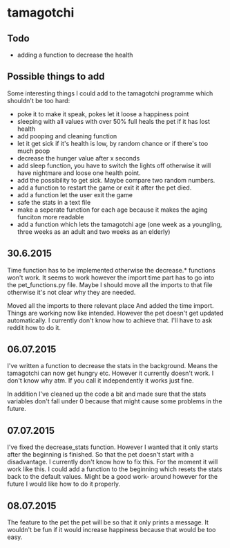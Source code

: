 # tamagotchi

## Todo
* adding a function to decrease the health

## Possible things to add
Some interesting things I could add to the
tamagotchi programme which shouldn't be too hard:

* poke it to make it speak, pokes let it loose a happiness point
* sleeping with all values with over 50% full heals the pet if it has lost health
* add pooping and cleaning function
* let it get sick if it's health is low, by random chance or if there's too much poop
* decrease the hunger value after x seconds
* add sleep function, you have to switch the lights off otherwise it will have nightmare and loose one health point.
* add the possibility to get sick. Maybe compare two random numbers.
* add a function to restart the game or exit it after the pet died.
* add a function let the user exit the game
* safe the stats in a text file
* make a seperate function for each age because it makes the aging
funciton more readable
* add a function which lets the tamagotchi age (one week as a youngling, three weeks as an adult and two weeks as an elderly)

## 30.6.2015
Time function has to be implemented otherwise the decrease.* functions
won't work. It seems to work however the import time part has to go into
the pet_functions.py file. Maybe I should move all the imports to that
file otherwise it's not clear why they are needed.

Moved all the imports to there relevant place
And added the time import. Things are working now like intended.
However the pet doesn't get updated automatically.
I currently don't know how to achieve that.
I'll have to ask reddit how to do it.

## 06.07.2015
I've written a function to decrease the stats in the background.
Means the tamagotchi can now get hungry etc.
However it currently doesn't work. I don't know why atm. If you call it
independently it works just fine.

In addition I've cleaned up the code a bit and made sure that the stats
variables don't fall under 0 because that might cause some problems
in the future.

## 07.07.2015
I've fixed the decrease_stats function. However I wanted that it only
starts after the beginning is finished. So that the pet doesn't start
with a disadvantage. I currently don't know how to fix this. For the
moment it will work like this. I could add a function to the beginning
which resets the stats back to the default values. Might be a good work-
around however for the future I would like how to do it properly.

## 08.07.2015
The feature to the pet the pet will be so that it only prints a message.
It wouldn't be fun if it would increase happiness because that would be
too easy.

